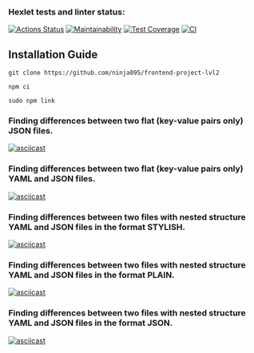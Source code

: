 ### Hexlet tests and linter status:
[![Actions Status](https://github.com/ninja095/frontend-project-lvl2/workflows/hexlet-check/badge.svg)](https://github.com/ninja095/frontend-project-lvl2/actions)
[![Maintainability](https://api.codeclimate.com/v1/badges/25b3b8afe71672da0d97/maintainability)](https://codeclimate.com/github/ninja095/frontend-project-lvl2/maintainability)
[![Test Coverage](https://api.codeclimate.com/v1/badges/25b3b8afe71672da0d97/test_coverage)](https://codeclimate.com/github/ninja095/frontend-project-lvl2/test_coverage)
[![CI](https://github.com/nodeca/js-yaml/workflows/CI/badge.svg?branch=master)](https://github.com/nodeca/js-yaml/actions)

## Installation Guide
`git clone https://github.com/ninja095/frontend-project-lvl2`

`npm ci`

`sudo npm link`


### Finding differences between two flat (key-value pairs only) JSON files.
[![asciicast](https://asciinema.org/a/aUliGAFgKWnom9aYoiwNgspcx.svg)](https://asciinema.org/a/aUliGAFgKWnom9aYoiwNgspcx)

### Finding differences between two flat (key-value pairs only) YAML and JSON files.
[![asciicast](https://asciinema.org/a/kv44H3YMV2y70psgN0xyPWr46.svg)](https://asciinema.org/a/kv44H3YMV2y70psgN0xyPWr46)

### Finding differences between two files with **nested** structure YAML and JSON files in the format **STYLISH**.
[![asciicast](https://asciinema.org/a/xHik0spqd07laAhjPkL34kXuK.svg)](https://asciinema.org/a/xHik0spqd07laAhjPkL34kXuK)

### Finding differences between two files with **nested** structure YAML and JSON files in the format **PLAIN**.
[![asciicast](https://asciinema.org/a/grC6JLXfs8ZTdnmajXOANQhaA.svg)](https://asciinema.org/a/grC6JLXfs8ZTdnmajXOANQhaA)

### Finding differences between two files with **nested** structure YAML and JSON files in the format **JSON**.
[![asciicast](https://asciinema.org/a/aiHASwgLj5poZ85d4FvUdECDS.svg)](https://asciinema.org/a/aiHASwgLj5poZ85d4FvUdECDS)
